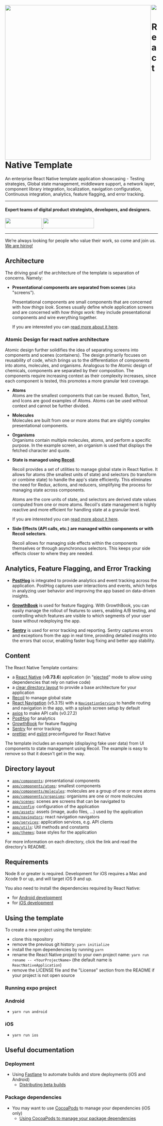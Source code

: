<img align="left" src="https://github.com/wednesday-solutions/react-native-template/blob/master/react_native_template_github.svg" width="480" height="510" />

<div>
  <a href="https://www.wednesday.is?utm_source=gthb&utm_medium=repo&utm_campaign=serverless" align="left" style="margin-left: 0;">
    <img src="https://uploads-ssl.webflow.com/5ee36ce1473112550f1e1739/5f5879492fafecdb3e5b0e75_wednesday_logo.svg">
  </a>
  <p>
    <h1 align="left">React Native Template
    </h1>
  </p>

  <p>
An enterprise React Native template application showcasing - Testing strategies, Global state management, middleware support, a network layer, component library integration, localization, navigation configuration, Continuous integration, analytics, feature flagging, and error tracking.
  </p>

---

  <p>
    <h4>
      Expert teams of digital product strategists, developers, and designers.
    </h4>
  </p>

  <div>
    <a href="https://www.wednesday.is/contact-us?utm_source=gthb&utm_medium=repo&utm_campaign=serverless" target="_blank">
      <img src="https://uploads-ssl.webflow.com/5ee36ce1473112550f1e1739/5f6ae88b9005f9ed382fb2a5_button_get_in_touch.svg" width="121" height="34">
    </a>
    <a href="https://github.com/wednesday-solutions/" target="_blank">
      <img src="https://uploads-ssl.webflow.com/5ee36ce1473112550f1e1739/5f6ae88bb1958c3253756c39_button_follow_on_github.svg" width="168" height="34">
    </a>
  </div>

---

<span>We’re always looking for people who value their work, so come and join us. <a href="https://www.wednesday.is/hiring">We are hiring!</a></span>

</div>

## Architecture

The driving goal of the architecture of the template is separation of concerns. Namely:

- **Presentational components are separated from scenes** (aka "screens").

  Presentational components are small components that are concerned with _how things look_. Scenes usually define whole application screens and are concerned with _how things work_: they include presentational components and wire everything together.

  If you are interested you can [read more about it here](https://medium.com/@dan_abramov/smart-and-dumb-components-7ca2f9a7c7d0).

### Atomic Design for react native architecture

Atomic design further solidifies the idea of separating screens into components and scenes (containers). The design primarily focuses on reusability of code, which brings us to the differentiation of components into atoms, molecules, and organisms. Analogous to the Atomic design of chemicals, components are separated by their composition. The components require increasing context as their complexity increases, since each component is tested, this promotes a more granular test coverage.

- **Atoms**  
   Atoms are the smallest components that can be reused. Button, Text, and Icons are good examples of Atoms. Atoms can be used without context and cannot be further divided.

- **Molecules**  
   Molecules are built from one or more atoms that are slightly complex presentational components.

- **Organisms**  
   Organisms contain multiple molecules, atoms, and perform a specific purpose. In the example screen, an organism is used that displays the fetched character and quote.

- **State is managed using [Recoil](https://recoiljs.org/)**.

  Recoil provides a set of utilities to manage global state in React Native. It allows for atoms (the smallest units of state) and selectors (to transform or combine state) to handle the app's state efficiently. This eliminates the need for Redux, actions, and reducers, simplifying the process for managing state across components.

  Atoms are the core units of state, and selectors are derived state values computed from one or more atoms. Recoil's state management is highly reactive and more efficient for handling state at a granular level.

  If you are interested you can [read more about it here](https://recoiljs.org/docs/introduction/getting-started).

- **Side Effects (API calls, etc.) are managed within components or with Recoil selectors**.

  Recoil allows for managing side effects within the components themselves or through asynchronous selectors. This keeps your side effects closer to where they are needed.

## Analytics, Feature Flagging, and Error Tracking

- **[PostHog](https://posthog.com/)** is integrated to provide analytics and event tracking across the application. PostHog captures user interactions and events, which helps in analyzing user behavior and improving the app based on data-driven insights.

- **[GrowthBook](https://www.growthbook.io/)** is used for feature flagging. With GrowthBook, you can easily manage the rollout of features to users, enabling A/B testing, and controlling which features are visible to which segments of your user base without redeploying the app.

- **[Sentry](https://sentry.io/)** is used for error tracking and reporting. Sentry captures errors and exceptions from the app in real time, providing detailed insights into the errors that occur, enabling faster bug fixing and better app stability.

## Content

The React Native Template contains:

- a [React Native](https://facebook.github.io/react-native/) (v**0.73.6**) application (in "[ejected](https://github.com/react-community/create-react-native-app/blob/master/EJECTING.md)" mode to allow using dependencies that rely on native code)
- a [clear directory layout](#directory-layout) to provide a base architecture for your application
- [Recoil](https://recoiljs.org/) to manage global state
- [React Navigation](https://reactnavigation.org/) (v5.3.15) with a [`NavigationService`](app/services/navigationService.js) to handle routing and navigation in the app, with a splash screen setup by default
- [axios](https://github.com/axios/axios/) to make API calls (v0.27.2)
- [PostHog](https://posthog.com/) for analytics
- [GrowthBook](https://www.growthbook.io/) for feature flagging
- [Sentry](https://sentry.io/) for error tracking
- [prettier](https://prettier.io/) and [eslint](https://eslint.org/) preconfigured for React Native

The template includes an example (displaying fake user data) from UI components to state management using Recoil. The example is easy to remove so that it doesn't get in the way.

## Directory layout

- [`app/components`](app/components): presentational components
- [`app/components/atoms`](app/components/atoms): smallest components
- [`app/components/molecules`](app/components/molecules): molecules are a group of one or more atoms
- [`app/components/organisms`](app/components/organisms): organisms are one or more molecules
- [`app/scenes`](app/components/scenes): scenes are screens that can be navigated to
- [`app/config`](app/config): configuration of the application
- [`app/assets`](app/assets): assets (image, audio files, ...) used by the application
- [`app/navigators`](app/navigators): react navigation navigators
- [`app/services`](app/services): application services, e.g. API clients
- [`app/utils`](app/utils): Util methods and constants
- [`app/themes`](app/themes): base styles for the application

For more information on each directory, click the link and read the directory's README.

## Requirements

Node 8 or greater is required. Development for iOS requires a Mac and Xcode 9 or up, and will target iOS 9 and up.

You also need to install the dependencies required by React Native:

- for [Android development](https://reactnative.dev/docs/set-up-your-environment?platform=android)
- for [iOS development](https://reactnative.dev/docs/set-up-your-environment?platform=ios)

## Using the template

To create a new project using the template:

- clone this repository
- remove the previous git history: `yarn initialize`
- install the npm dependencies by running `yarn`
- rename the React Native project to your own project name: `yarn run rename -- <YourProjectName>` (the default name is `ReactNativeApplication`)
- remove the LICENSE file and the "License" section from the README if your project is not open source

### Running expo project

### Android

- `yarn run android`

### iOS

- `yarn run ios`

## Useful documentation

### Deployment

- Using [Fastlane](https://fastlane.tools/) to automate builds and store deployments (iOS and Android)
  - [Distributing beta builds](docs/beta%20builds.md)

### Package dependencies

- You may want to use [CocoaPods](https://cocoapods.org/) to manage your dependencies (iOS only)
  - [Using CocoaPods to manage your package dependencies](docs/setup%20cocoapods.md)
